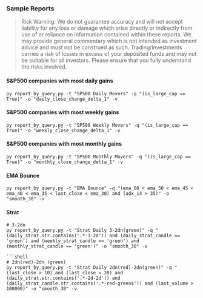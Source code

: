 ### Sample Reports

> Risk Warning: We do not guarantee accuracy and will not accept liability for any loss or damage which arise directly or indirectly from use of or reliance on information contained within these reports. We may provide general commentary which is not intended as investment advice and must not be construed as such. Trading/Investments carries a risk of losses in excess of your deposited funds and may not be suitable for all investors. Please ensure that you fully understand the risks involved.
 
#### S&P500 companies with most daily gains

```shell
py report_by_query.py -t "SP500 Daily Movers" -q "(is_large_cap == True)" -o "daily_close_change_delta_1" -v
```

#### S&P500 companies with most weekly gains

```shell
py report_by_query.py -t "SP500 Weekly Movers" -q "(is_large_cap == True)" -o "weekly_close_change_delta_1" -v
```

#### S&P500 companies with most monthly gains

```shell
py report_by_query.py -t "SP500 Monthly Movers" -q "(is_large_cap == True)" -o "monthly_close_change_delta_1" -v
```

#### EMA Bounce

```shell
py report_by_query.py -t "EMA Bounce" -q "(ema_60 < ema_50 < ema_45 < ema_40 < ema_35 < last_close < ema_30) and (adx_14 > 35)" -o "smooth_30" -v
```

#### Strat

```shell
# 3-2dn
py report_by_query.py -t "Strat Daily 3-2dn(green)" -q "(daily_strat.str.contains('.*-3-2d')) and (daily_strat_candle == 'green') and (weekly_strat_candle == 'green') and (monthly_strat_candle == 'green')" -o "smooth_30" -v

```shell
# 2dn(red)-2dn (green)
py report_by_query.py -t "Strat Daily 2dn(red)-2dn(green)" -q "(last_close > 10) and (last_close < 20) and (daily_strat.str.contains('.*-2d-2d')) and (daily_strat_candle.str.contains('.*-red-green$')) and (last_volume > 100000)" -o "smooth_30" -v
```
